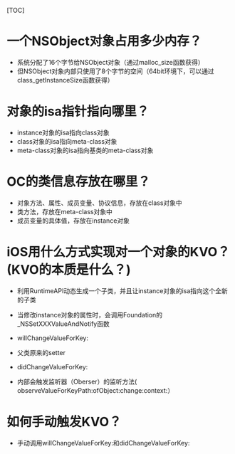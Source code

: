 [TOC]



# 一个NSObject对象占用多少内存？

- 系统分配了16个字节给NSObject对象（通过malloc_size函数获得）
- 但NSObject对象内部只使用了8个字节的空间（64bit环境下，可以通过class_getInstanceSize函数获得）

# 对象的isa指针指向哪里？

- instance对象的isa指向class对象
- class对象的isa指向meta-class对象
- meta-class对象的isa指向基类的meta-class对象

# OC的类信息存放在哪里？

- 对象方法、属性、成员变量、协议信息，存放在class对象中
- 类方法，存放在meta-class对象中
- 成员变量的具体值，存放在instance对象

# iOS用什么方式实现对一个对象的KVO？(KVO的本质是什么？)

- 利用RuntimeAPI动态生成一个子类，并且让instance对象的isa指向这个全新的子类
- 当修改instance对象的属性时，会调用Foundation的_NSSetXXXValueAndNotify函数

- willChangeValueForKey:
- 父类原来的setter
- didChangeValueForKey:

- 内部会触发监听器（Oberser）的监听方法( observeValueForKeyPath:ofObject:change:context:）

# 如何手动触发KVO？

- 手动调用willChangeValueForKey:和didChangeValueForKey: